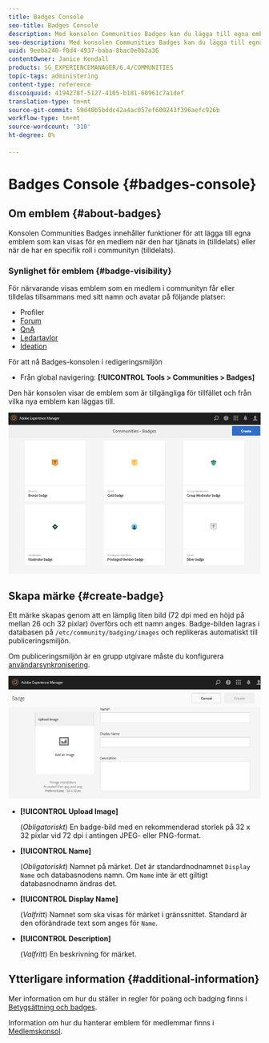 ```yaml
---
title: Badges Console
seo-title: Badges Console
description: Med konsolen Communities Badges kan du lägga till egna emblem som kan visas för medlemmar när de har en viss roll i communityn (tilldelade) eller när de har en viss roll i communityn
seo-description: Med konsolen Communities Badges kan du lägga till egna emblem som kan visas för medlemmar när de har en viss roll i communityn (tilldelade) eller när de har en viss roll i communityn
uuid: 9eeba240-f0d4-4937-baba-8bac0e0b2a36
contentOwner: Janice Kendall
products: SG_EXPERIENCEMANAGER/6.4/COMMUNITIES
topic-tags: administering
content-type: reference
discoiquuid: 4194278f-5127-4105-b181-60961c7a1def
translation-type: tm+mt
source-git-commit: 59d40b5bddc42a4ac057ef600243f396aefc926b
workflow-type: tm+mt
source-wordcount: '310'
ht-degree: 0%

---
```



# Badges Console {#badges-console}

## Om emblem {#about-badges}

Konsolen Communities Badges innehåller funktioner för att lägga till egna emblem som kan visas för en medlem när den har tjänats in (tilldelats) eller när de har en specifik roll i communityn (tilldelats).

### Synlighet för emblem {#badge-visibility}

För närvarande visas emblem som en medlem i communityn får eller tilldelas tillsammans med sitt namn och avatar på följande platser:

* Profiler
* [Forum](forum.md)
* [QnA](working-with-qna.md)
* [Ledartavlor](enabling-leaderboard.md)
* [Ideation](ideation-feature.md)

För att nå Badges-konsolen i redigeringsmiljön

* Från global navigering: **[!UICONTROL Tools > Communities > Badges]**

Den här konsolen visar de emblem som är tillgängliga för tillfället och från vilka nya emblem kan läggas till.

![chlimage_1-242](assets/chlimage_1-242.png)

## Skapa märke {#create-badge}

Ett märke skapas genom att en lämplig liten bild (72 dpi med en höjd på mellan 26 och 32 pixlar) överförs och ett namn anges. Badge-bilden lagras i databasen på `/etc/community/badging/images` och replikeras automatiskt till publiceringsmiljön.

Om publiceringsmiljön är en grupp utgivare måste du konfigurera [användarsynkronisering](sync.md).

![chlimage_1-243](assets/chlimage_1-243.png)

* **[!UICONTROL Upload Image]**

   (*Obligatoriskt*) En badge-bild med en rekommenderad storlek på 32 x 32 pixlar vid 72 dpi i antingen JPEG- eller PNG-format.

* **[!UICONTROL Name]**

   (*Obligatoriskt*) Namnet på märket. Det är standardnodnamnet `Display Name` och databasnodens namn. Om `Name` inte är ett giltigt databasnodnamn ändras det.

* **[!UICONTROL Display Name]**

   (*Valfritt*) Namnet som ska visas för märket i gränssnittet. Standard är den oförändrade text som anges för `Name`.

* **[!UICONTROL Description]**

   (*Valfritt*) En beskrivning för märket.

## Ytterligare information {#additional-information}

Mer information om hur du ställer in regler för poäng och badging finns i [Betygsättning och badges](implementing-scoring.md).

Information om hur du hanterar emblem för medlemmar finns i [Medlemskonsol](members.md).
